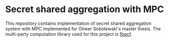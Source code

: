 # Secret shared aggregation with MPC

This repository contains implementation of secret shared aggregation system with MPC implemented for Oliwer Sobolewski's master thesis. The multi-party computation library used for this project is [fbpcf](https://github.com/facebookresearch/fbpcf).

